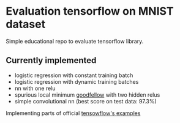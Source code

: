 # Evaluation tensorflow on MNIST dataset

Simple educational repo to evaluate tensorflow library.

## Currently implemented

* logistic regression with constant training batch
* logistic regression with dynamic training batches
* nn with one relu
* spurious local minimum [goodfellow](https://arxiv.org/pdf/1412.6544) with two hidden relus 
* simple convolutional nn (best score on test data: 97.3%) 

Implementing parts of official [tensowflow's examples](https://github.com/tensorflow/tensorflow/blob/master/tensorflow/examples/tutorials/mnist/mnist_with_summaries.py)
